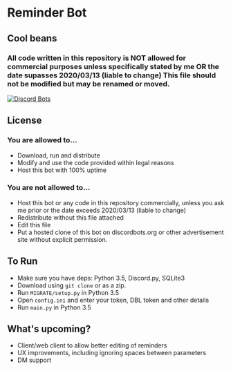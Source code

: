# Reminder Bot
## Cool beans

### All code written in this repository is NOT allowed for commercial purposes unless specifically stated by me OR the date supasses 2020/03/13 (liable to change) This file should not be modified but may be renamed or moved.

[![Discord Bots](https://discordbots.org/api/widget/349920059549941761.svg)](https://discordbots.org/bot/349920059549941761)

## License
### You are allowed to...
* Download, run and distribute
* Modify and use the code provided within legal reasons
* Host this bot with 100% uptime

### You are not allowed to...
* Host this bot or any code in this repository commercially, unless you ask me prior or the date exceeds 2020/03/13 (liable to change)
* Redistribute without this file attached
* Edit this file
* Put a hosted clone of this bot on discordbots.org or other advertisement site without explicit permission.

## To Run
* Make sure you have deps: Python 3.5, Discord.py, SQLite3
* Download using `git clone` or as a zip.
* Run `MIGRATE/setup.py` in Python 3.5
* Open `config.ini` and enter your token, DBL token and other details
* Run `main.py` in Python 3.5

## What's upcoming?
* Client/web client to allow better editing of reminders
* UX improvements, including ignoring spaces between parameters
* DM support
